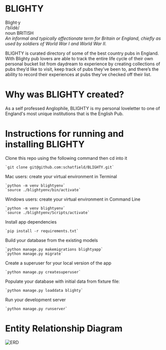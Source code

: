 # BLIGHTY

Blight·y <br>
/ˈblīdē/ <br>
noun BRITISH <br>
<i>An informal and typically affectionate term for Britain or England, chiefly as used by soldiers of World War I and World War II.</i>


BLIGHTY is curated directory of some of the best country pubs in England. With Blighty pub lovers are able to track the entire life cycle of their own personal bucket list from daydream to experience by creating collections of pubs they’d like to visit, keep track of pubs they’ve been to, and there’s the ability to record their experiences at pubs they’ve checked off their list.


# Why was BLIGHTY created?

As a self professed Anglophile, BLIGHTY is my personal loveletter to one of England's most unique institutions that is the English Pub. 

# Instructions for running and installing BLIGHTY

Clone this repo using the following command then cd into it

    `git clone git@github.com:schatfield/BLIGHTY.git`

Mac users: create your virtual environment in Terminal

    `python -m venv blightyenv`
    `source ./blightyenv/bin/activate`
    
Windows users: create your virtual environment in Command Line

    `python -m venv blightyenv`
    `source ./blightyenv/Scripts/activate`

Install app dependencies

    `pip install -r requirements.txt`

Build your database from the existing models

    `python manage.py makemigrations blightyapp`
    `python manage.py migrate`

Create a superuser for your local version of the app

    `python manage.py createsuperuser`

Populate your database with initial data from fixture file: 

    `python manage.py loaddata blighty`
    
Run your development server

    `python manage.py runserver`

# Entity Relationship Diagram
![ERD](https://i.imgur.com/xBuLENr.png)

